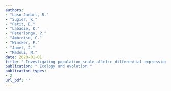 ```yaml
---
authors: 
- "Laso-Jadart, R."
- "Sugier, K."
- "Petit, E."
- "Labadie, K."
- "Peterlongo, P."
- "Ambroise, C."
- "Wincker, P."
- "Jamet, J."
- "Madoui, M."
date: 2020-01-01
title: " Investigating population-scale allelic differential expression in wild populations of Oithona similis (Cyclopoida, Claus, 1866) "
publication: " Ecology and evolution "
publication_types:
- 2
url_pdf: ''
---
```

